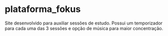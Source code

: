 # plataforma_fokus
Site desenvolvido para auxiliar sessões de estudo. Possui um temporizador para cada uma das 3 sessões e opção de música para maior concentração.
